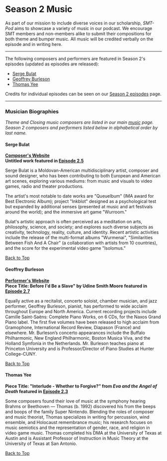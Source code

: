 <div class="hero-image" style="background-image: url('/images/pexels-kai-pilger-1132147.jpg');" alt="Headphones on a keyboard. Credit: Photo by Kai Pilger">
  <div class="hero-text" style = "left:150px">
    <h1>Season 2 Music</h1>
  </div>
</div>

As part of our mission to include diverse voices in our scholarship, _SMT-Pod_ aims to showcase a variety of music in our podcast. We encourage SMT members and non-members alike to submit their compositions for both theme and bumper music. All music will be credited verbally on the episode and in writing here.

<hr>
<div id="s2features">
<p>The following composers and performers are featured in Season 2's episodes (updated as episodes are released):</p>
<ul>
<li><a href="#bulat">Serge Bulat</a></li>
<li><a href="#burleson">Geoffrey Burleson</a></li>
<li><a href="#yee">Thomas Yee</a></li>
</ul>

<p>Credits for individual episodes can be seen on our <a href="/episodes/season02">Season 2 episodes</a> page.</p>
<hr>
<div id="s2composerbios">
<h3>Musician Biographies</h3>
<p><em>Theme and Closing music composers are listed in our main <a href="/music#composerbios">music</a> page. Season 2 composers and performers listed below in alphabetical order by last name.</em></p>

<div class="biobox" id="bulat">
<a name="bulat"></a>
<h4><strong>Serge Bulat</strong></h4>
<p style="font-size: 14px; font-weight: bold;"><a href="https://sergebulat.com" target="_blank">Composer's Website</a><br/>
Untitled work featured in <a href="/episodes/season02/#e2.5">Episode 2.5</a></p>
<p>Serge Bulat is a Moldovan-American multidisciplinary artist, composer and sound designer, who has been contributing to both European and American art scenes, exploring various mediums: from music and visuals to video games, radio and theater productions. </p>

<p>The artist's most notable to date works are "Queuelbum" (IMA award for Best Electronic Album);  project "Inkblot"  designed as a psychological test but expanded by additional senses (presented at music and art festivals around the world); and the immersive art game "Wurroom." </p>

<p>Bulat's artistic approach is often perceived as a meditation on arts, philosophy, science, and society; and explores such diverse subjects as creativity, technology, reality, culture, and identity. Recent artistic activities include the release of the multi-format albums "Wurmenai", "Similarities Between Fish And A Chair" (a collaboration with artists from 10 countries), and the score for the experimental video game "Isolomus."</p>
<a class="to-top" href="#top">Back to Top</a>
</div>

<div class="biobox" id="burleson">
<a name="burleson"></a>
<h4><strong>Geoffrey Burleson</strong></h4>
<p style="font-size: 14px; font-weight: bold;"><a href="http://geoffreyburleson.com/" target="_blank">Performer's Website</a><br/>Piece Title: Before I'd Be a Slave" by Udine Smith Moore featured in <a href="/episodes/season02/#e2.7">Episode 2.7</a></p>


<p>Equally active as a recitalist, concerto soloist, chamber musician, and jazz performer, Geoffrey Burleson, pianist, has performed to wide acclaim throughout Europe and North America. Current recording projects include Camille Saint-Saëns: Complete Piano Works, on 6 CDs, for the Naxos Grand Piano label. The first five volumes have been released to high acclaim from Gramophone, International Record Review, Diapason (France) and elsewhere. Mr. Burleson’s concerto appearances include the Buffalo Philharmonic, New England Philharmonic, Boston Musica Viva, and the Holland Symfonia in the Netherlands.  Mr. Burleson teaches piano at Princeton University and is Professor/Director of Piano Studies at Hunter College-CUNY.</p>
<a class="to-top" href="#top">Back to Top</a>
</div>

<div class="biobox" id="yee">
<a name="yee"></a>
<h4><strong>Thomas Yee</strong></h4>
<p style="font-size: 14px; font-weight: bold;">Piece Title: "Interlude - Whether to Forgive?” from <em>Eva and the Angel of Death</em> featured in <a href="/episodes/season02/#e2.3">Episode 2.3</a></p>
<p>Some composers found their love of music at the symphony hearing Brahms or Beethoven — Thomas (b. 1992) discovered his from the beeps and boops of the family Super Nintendo. Blending the roles of composer and music theorist, Thomas specializes in writing for percussion, wind ensemble, and Holocaust remembrance music; his research focuses on music semiotics and the representation of gender, race, and religion in video game music. Thomas completed his DMA at the University of Texas at Austin and is Assistant Professor of Instruction in Music Theory at the University of Texas at San Antonio.</p>
<a class="to-top" href="#top">Back to Top</a>
</div>

